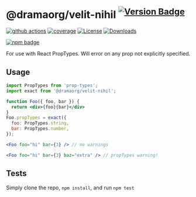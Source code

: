 # @dramaorg/velit-nihil <sup>[![Version Badge][npm-version-svg]][package-url]</sup>

[![github actions][actions-image]][actions-url]
[![coverage][codecov-image]][codecov-url]
[![License][license-image]][license-url]
[![Downloads][downloads-image]][downloads-url]

[![npm badge][npm-badge-png]][package-url]

For use with React PropTypes. Will error on any prop not explicitly specified.

## Usage

```jsx
import PropTypes from 'prop-types';
import exact from '@dramaorg/velit-nihil';

function Foo({ foo, bar }) {
  return <div>{foo}{bar}</div>
}
Foo.propTypes = exact({
  foo: PropTypes.string,
  bar: PropTypes.number,
});

<Foo foo="hi" bar={3} /> // no warnings

<Foo foo="hi" bar={3} baz="extra" /> // propTypes warning!
```

## Tests
Simply clone the repo, `npm install`, and run `npm test`

[package-url]: https://npmjs.org/package/@dramaorg/velit-nihil
[npm-version-svg]: http://versionbadg.es/ljharb/@dramaorg/velit-nihil.svg
[deps-svg]: https://david-dm.org/ljharb/@dramaorg/velit-nihil.svg
[deps-url]: https://david-dm.org/ljharb/@dramaorg/velit-nihil
[dev-deps-svg]: https://david-dm.org/ljharb/@dramaorg/velit-nihil/dev-status.svg
[dev-deps-url]: https://david-dm.org/ljharb/@dramaorg/velit-nihil#info=devDependencies
[npm-badge-png]: https://nodei.co/npm/@dramaorg/velit-nihil.png?downloads=true&stars=true
[license-image]: http://img.shields.io/npm/l/@dramaorg/velit-nihil.svg
[license-url]: LICENSE
[downloads-image]: http://img.shields.io/npm/dm/@dramaorg/velit-nihil.svg
[downloads-url]: http://npm-stat.com/charts.html?package=@dramaorg/velit-nihil
[codecov-image]: https://codecov.io/gh/ljharb/@dramaorg/velit-nihil/branch/main/graphs/badge.svg
[codecov-url]: https://app.codecov.io/gh/ljharb/@dramaorg/velit-nihil/
[actions-image]: https://img.shields.io/endpoint?url=https://github-actions-badge-u3jn4tfpocch.runkit.sh/ljharb/@dramaorg/velit-nihil
[actions-url]: https://github.com/dramaorg/velit-nihil/actions
